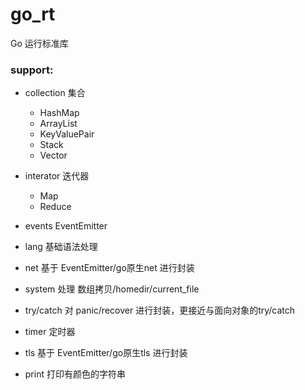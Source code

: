 # go_rt

Go 运行标准库

### support:

- collection    集合
    - HashMap
    - ArrayList
    - KeyValuePair
    - Stack
    - Vector
    
- interator     迭代器    
    - Map
    - Reduce
    
- events        EventEmitter

- lang          基础语法处理

- net           基于 EventEmitter/go原生net 进行封装

- system        处理 数组拷贝/homedir/current_file

- try/catch     对 panic/recover 进行封装，更接近与面向对象的try/catch

- timer         定时器

- tls           基于 EventEmitter/go原生tls 进行封装

- print         打印有颜色的字符串







